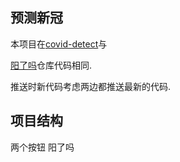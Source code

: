 ## 预测新冠

本项目在[covid-detect](https://git.weixin.qq.com/drowning-in-codes/covid-detect.git)与

[阳了吗](https://git.weixin.qq.com/wx_wxf2ff04695fb4db53/covid-control.git)仓库代码相同.

推送时新代码考虑两边都推送最新的代码.

## 项目结构

两个按钮 阳了吗  

